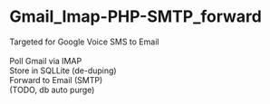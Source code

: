 # Gmail_Imap-PHP-SMTP_forward
Targeted for Google Voice SMS to Email<br>
<br>
Poll Gmail via IMAP<br>
Store in SQLLite (de-duping)<br>
Forward to Email (SMTP)<br>
(TODO, db auto purge)<br>

